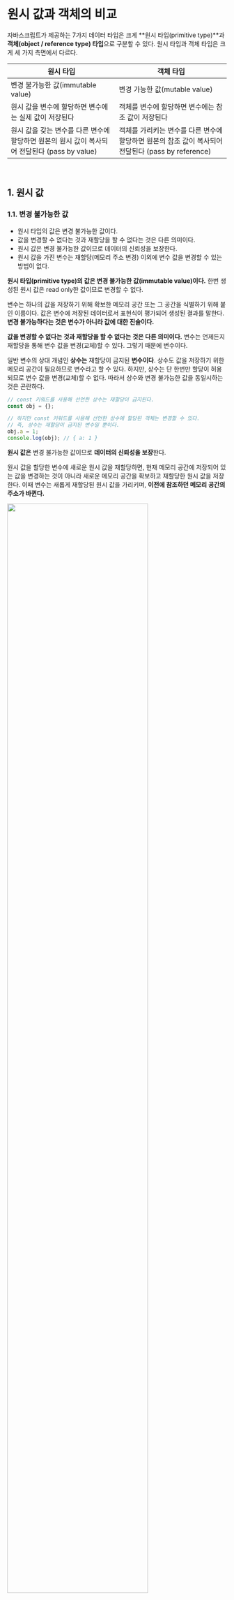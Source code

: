 # 원시 값과 객체의 비교

자바스크립트가 제공하는 7가지 데이터 타입은 크게 **원시 타입(primitive type)**과 **객체(object / reference type) 타입**으로 구분할 수 있다. 원시 타입과 객체 타입은 크게 세 가지 측면에서 다르다.

| 원시 타입                                                    | 객체 타입                                                    |
| ------------------------------------------------------------ | ------------------------------------------------------------ |
| 변경 불가능한 값(immutable value)                            | 변경 가능한 값(mutable value)                                |
| 원시 값을 변수에 할당하면 변수에는 실제 값이 저장된다        | 객체를 변수에 할당하면 변수에는 참조 값이 저장된다           |
| 원시 값을 갖는 변수를 다른 변수에 할당하면 원본의 원시 값이 복사되어 전달된다 (pass by value) | 객체를 가리키는 변수를 다른 변수에 할당하면 원본의 참조 값이 복사되어 전달된다 (pass by reference) |

&nbsp;  

## 1. 원시 값

### 1.1. 변경 불가능한 값

* 원시 타입의 값은 변경 불가능한 값이다.
* 값을 변경할 수 없다는 것과 재할당을 할 수 없다는 것은 다른 의미이다.
* 원시 값은 변경 불가능한 값이므로 데이터의 신뢰성을 보장한다.
* 원시 값을 가진 변수는 재할당(메모리 주소 변경) 이외에 변수 값을 변경할 수 있는 방법이 없다.



**원시 타입(primitive type)의 값은 변경 불가능한 값(immutable value)이다.** 한번 생성된 원시 값은 read only한 값이므로 변경할 수 없다.

변수는 하나의 값을 저장하기 위해 확보한 메모리 공간 또는 그 공간을 식별하기 위해 붙인 이름이다. 값은 변수에 저장된 데이터로서 표현식이 평가되어 생성된 결과를 말한다. **변경 불가능하다는 것은 변수가 아니라 값에 대한 진술이다.**

**값을 변경할 수 없다는 것과 재할당을 할 수 없다는 것은 다른 의미이다.** 변수는 언제든지 재할당을 통해 변수 값을 변경(교체)할 수 있다. 그렇기 때문에 변수이다.

일반 변수의 상대 개념인 **상수는** 재할당이 금지된 **변수이다**. 상수도 값을 저장하기 위한 메모리 공간이 필요하므로 변수라고 할 수 있다. 하지만, 상수는 단 한번만 할당이 허용되므로 변수 값을 변경(교체)할 수 없다. 따라서 상수와 변경 불가능한 값을 동일시하는 것은 곤란하다.

```javascript
// const 키워드를 사용해 선언한 상수는 재할당이 금지된다.
const obj = {};

// 하지만 const 키워드를 사용해 선언한 상수에 할당된 객체는 변경할 수 있다.
// 즉, 상수는 재할당이 금지된 변수일 뿐이다.
obj.a = 1;
console.log(obj); // { a: 1 }
```

**원시 값은** 변경 불가능한 값이므로 **데이터의 신뢰성을 보장**한다.

원시 값을 할당한 변수에 새로운 원시 값을 재할당하면, 현재 메모리 공간에 저장되어 있는 값을 변경하는 것이 아니라 새로운 메모리 공간을 확보하고 재할당한 원시 값을 저장한다. 이때 변수는 새롭게 재할당된 원시 값을 가리키며, **이전에 참조하던 메모리 공간의 주소가 바뀐다.**

<img src="https://user-images.githubusercontent.com/32444914/79977555-6c6bdf80-84d9-11ea-899f-37082c17925a.png" width="80%" />

(이미지 출처 - [poiemaweb.com - 원시 값과 객체의 비교](https://poiemaweb.com/fastcampus/primitive-vs-object))

변수가 참조하던 메모리 공간의 주소가 변경된 이유는 변수에 할당된 원시 값이 변경 불가능한 값이기 때문이다. 값을 변경할 수 없기 때문에 새로운 메모리 공간을 확보하여 재할당된 원시 값을 저장한 후 해당 메모리 공간으로 주소를 변경하는 것이다. 원시 값의 이러한 특성을 **불변성(immutability)**이라 한다. 따라서 **원시 값을 가진 변수는 재할당 이외에 변수 값을 변경할 수 있는 방법이 없다.**

&nbsp;  

### 1.2. 문자열과 불변성

* 자바스크립트의 문자열 타입은 원시 타입이다. 즉, 문자열 타입의 **값**을 변경할 수 없다.
* 문자열은 유사 배열 객체이므로 배열과 유사하게 인덱스를 사용하여 각 문자에 접근할 수 있다. 하지만 문자열은 원시 값이므로 변경할 수 없다.



원시 값을 저장하려면 먼저 확보해야 하는 메모리 공간의 크기를 결정해야 한다. 이를 위해 원시 타입 별로 메모리 공간의 크기가 미리 정해져 있지만, 문자열 타입(2byte)과 숫자 타입(8byte)을 제외한 나머지 원시 타입의 크기는 브라우저 제조사의 구현에 따라 다를 수 있다.

문자열은 0개 이상의 문자(character)로 이루어진 집합을 말하며 1개의 문자는 2byte의 메모리 공간에 저장된다. 따라서 문자열은 몇개의 문자로 이루어졌는지에 따라 필요한 메모리 공간의 크기가 결정된다.

```javascript
// 문자열은 0개 이상의 문자로 이루어진 집합이다.
var str1 = ''; // 0개의 문자로 이루어진 문자열(빈 문자열)
var str2 = 'hello'; // 5개의 문자로 이루어진 문자열
```

이와 같은 이유로 C는 하나의 문자를 위한 데이터 타입(char)만 존재할 뿐 문자열 타입이란 존재하지 않는다. C는 문자열을 문자들의 배열로 처리하고 Java는 문자열을 String 객체로 처리한다.

하지만 자바스크립트는 개발자의 편의를 위해 원시 타입인 문자열 타입을 제공한다.

```javascript
var str = 'hello';
str = 'world';
```

위 예제에서 첫 번째 문이 실행되면 메모리에 문자열 `'Hello'`가 생성되고 식별자 `str`은 문자열 `'hello'`가 저장된 메모리 공간의 메모리 셀 주소를 가리킨다. 그리고 두 번째 문이 실행되면 현재 식별자 `str`이 가리키는 메모리 공간의 문자열 `'hello'`를 변경하는 것이 아니라, 새로운 메모리 공간을 확보하여 문자열 `'world'`를 저장한 후 `str`이 가리키는 주소를 해당 메모리 공간의 메모리 셀 주소로 변경하는 것이다.

&nbsp;  

문자열은 유사 배열 객체이므로 배열과 유사하게 각 문자에 접근할 수 있다.

> **유사 배열 객체(array-like object)**
>
> 유사 배열 객체는 마치 배열처럼 인덱스로 프로퍼티 값에 접근할 수 있고, length 프로퍼티를 가진 객체를 말한다. 문자열은 유사 배열 객체이고 for 문으로 순회할 수도 있다. 원시 값을 객체처럼 사용하면 원시 값을 감싸는 래퍼 객체로 자동변환된다.

```javascript
var str = 'string';

// 문자열은 유사 배열 객체이므로 배열과 유사하게 인덱스를 사용하여 각 문자에 접근할 수 있다.
// 하지만 문자열은 원시 값이므로 변경할 수 없다. 이때 에러가 발생하지 않는다.
str[0] = 'S';
console.log(str); // string
```

`str[0] = 'S'`처럼 이미 생성된 문자열의 일부 문자를 변경해도 반영되지 않는다. 문자열은 변경 불가능한 값이기 때문이다.

&nbsp;  

### 1.3. 값에 의한 전달

변수에 변수를 할당했을 때 무엇이 어떻게 전달되는가? 아래 예제를 살펴보자.

```javascript
var score = 80;
var copy = score;

console.log(score); // 80
console.log(copy); //80

score = 100;

console.log(score); // 100
console.log(copy); // ?
```

`copy = score`에서 `score`는 변수 값 80으로 평가되므로 변수 `copy`에도 80이 할당된다. 이처럼 변수에 원시값을 갖는 변수를 할당하면 할당 받는 변수(copy)에는 할당되는 변수(score)의 원시값이 복사되어 전달된다. 이를 **값에 의한 전달(Pass by value)**라 한다.

<img src="https://user-images.githubusercontent.com/32444914/80480603-ef82af00-898b-11ea-80cc-faa0399ea449.png" width="80%" />

(이미지 출처 - [poiemaweb.com - 원시 값과 객체의 비교](https://poiemaweb.com/fastcampus/primitive-vs-object))

이때 변수 `score`와 `copy`는 숫자값 80을 갖는다는 점에서는 동일하다. 하지만 **변수 `score`와 `copy`의 값 80은 다른 메모리 공간에 저장된 별개의 값이다. 따라서 두 변수의 원시 값은 서로 다른 메모리 공간에 저장된 별개의 값이기 때문에 어느 한쪽에서 재할당을 통해 값을 변경하더라도 서로 간섭할 수 없다.**

&nbsp;  

## 2. 객체

* 객체는 프로퍼티의 개수가 정해져 있지 않으며 동적으로 추가되고 삭제될 수 있다.
* 프로퍼티의 값에 제약이 없다.
* 객체는 원시 값과 다르게 확보해야 할 메모리 공간의 크기를 사전에 정해 둘 수 없다.
* 원시 값은 상대적으로 적은 메모리를 소비하지만, 객체는 경우에 따라 크기가 매우 클 수도 있다.
* 객체를 생성하고 프로퍼티에 접근하는 것도 원시 값과 비교할 때 비용이 많이 드는 일이다. 따라서 객체는 원시 값과는 다른 방식으로 동작하도록 디자인되어 있다.
* 객체는 복합적인 자료 구조이므로 객체를 관리하는 방식이 원시 값과 비교하여 복잡하고 구현 방식도 브라우저 제조사마다 다를 수 있다.

> **자바스크립트 객체의 관리 방식**
>
> 자바스크립트 객체는 프로퍼티 키를 인덱스로 사용하는 해시 테이블이라고 생각할 수 있다. 대부분의 자바스크립트 엔진은 해시 테이블과 유사하지만 보다 높은 성능을 위해 해시 테이블보다 나은 방법으로 객체를 구현한다.
>
> V8 자바스크립트 엔진의 경우, 프로퍼티에 접근하기 위해 **히든 클래스(Hidden class)**라는 방식을 사용해 C++ 객체의 프로퍼티에 접근하는 정도의 성능을 보장한다.

&nbsp;  

### 2.1. 변경 가능한 값

* 객체는 변경 가능한 값(mutable value)이다.
* 객체를 할당한 변수는 생성된 객체의 참조 값(reference value)을 가진다.
* 참조 값은 생성된 객체가 저장된 메모리 공간의 주소 그 자체이다.
* 객체를 할당한 변수를 참조하면 메모리에 저장되어 있는 참조 값을 통해 실제 객체에 접근한다.
* 객체를 할당한 변수는 재할당 없이 객체를 직접 변경할 수 있다.
* 여러 개의 식별자가 하나의 객체를 참조할 수 있는 부작용이 있다.



**객체(참조) 타입의 값, 즉 객체는 변경 가능한 값(mutable value)이다.**

```javascript
var person = {
  name: 'Kim'
};
```

원시 값을 할당한 변수가 기억하는 메모리 주소를 통해 메모리 공간에 접근하면 원시 값에 접근할 수 있다. 하지만 **객체를 할당한 변수가 기억하는 메모리 주소를 통해 메모리 공간에 접근하면 참조 값(reference value)에 접근할 수 있다. 참조 값은 생성된 객체가 저장된 메모리 공간의 주소 그 자체이다.**

<img src="https://user-images.githubusercontent.com/32444914/80486380-0928f400-8996-11ea-8e19-33d7cbc082c0.png" width="80%" />

(이미지 출처 - [poiemaweb.com - 원시 값과 객체의 비교](https://poiemaweb.com/fastcampus/primitive-vs-object))

객체를 할당한 변수를 참조하면 메모리에 저장되어 있는 참조 값을 통해 실제 객체에 접근한다.

```javascript
// 할당이 이루어지는 시점에 객체 리터럴이 해석되고 그 결과 객체가 생성된다.
var person = {
  name: 'Kim'
};

// person 변수에 저장되어 있는 참조값으로 실제 객체에 접근하여 그 객체를 반환한다.
console.log(person); // { name: 'Kim' }
```

일반적으로 원시 값을 할당한 변수의 경우 "변수는 x값을 갖는다." 또는 "변수의 값은 x이다."라고 표현한다. 하지만 객체를 할당한 변수의 경우 "변수는 객체를 참조하고 있다." 또는 "변수는 객체를 가리키고(point) 있다."라고 표현한다. 위 예제에서 변수 `person`은 객체 `{ name: 'Kim' }`를 가리키고(참조하고) 있다.

원시 값은 변경 불가능한 값이므로 원시 값을 가진 변수의 값을 변경하려면 재할당 이외에는 다른 방법이 없다. 하지만 객체는 변경 가능한 값이다. 따라서 객체를 할당한 변수는 **재할당 없이** 객체를 직접 변경할 수 있다. 재할당 없이 프로퍼티를 동적으로 추가할 수 있고 프로퍼티 값을 갱신할 수도 있으며, 프로퍼티 자체를 삭제할 수도 있다.

```javascript
var person = {
  name: 'Kim'
};

// 프로퍼티 값 갱신
person.name = 'Park';

// 프로퍼티 동적 생성
person.address = 'Seoul';

console.log(person); // { name: 'Park', address: 'Seoul' }
```

객체는 변경 가능한 값이므로 메모리에 저장된 객체를 직접 수정할 수 있다. 이때 객체를 할당한 변수에 재할당을 하지 않았으므로 객체를 할당한 **변수의 참조 값은 변경되지 않는다.**

<img src="https://user-images.githubusercontent.com/32444914/80487553-fca59b00-8997-11ea-8c73-23938ad32260.png" width="80%" />

(이미지 출처 - [poiemaweb.com - 원시 값과 객체의 비교](https://poiemaweb.com/fastcampus/primitive-vs-object))

객체를 생성하고 관리하는 방식은 매우 복잡하며 비용이 많이 드는 일이다. 객체를 변경할 때 마다 원시 값처럼 이전 값을 복사하여 새롭게 생성한다면 명확하고 신뢰성이 확보될 수 있다. 하지만 **객체는 크기가 매우 클 수도 있고, 원시 값처럼 크기가 일정하지 않으며, 프로퍼티 값이 객체일 수도 있어서 복사(deep copy)하여 생성하는 비용이 많이 든다.** 즉, 메모리의 효율적 소비가 어렵고 퍼포먼스가 나빠진다.

> **얕은 복사(shallow copy)와 깊은 복사(deep copy)**
>
> 객체를 프로퍼티 값으로 가지는 객체의 경우, 얕은 복사는 한 단계까지만 복사하는 것을 말하고, 깊은 복사는 객체에 중첩되어 있는 객체까지 모두 복사하는 것을 말한다.
>
> 얕은 복사와 깊은 복사로 생성된 객체는 원본과는 참조 값이 다른 별개의 객체이다. 하지만 얕은 복사는 객체에 중첩되어 있는 객체의 경우 참조 값을 복사한다. 깊은 복사는 객체에 중첩되어 있는 객체까지 모두 복사하여 원시 값처럼 완전한 복사본을 만든다.

```javascript
const person = {
  address: {
    city: 'Seoul'
  },
  sayHi() {
    console.log('Hi');
  }
};

// 얕은 복사 1 - spread 문법
const personShallow1 = {
  ...person
};
console.log(person.address === personShallow1.address); // true

// 얕은 복사 2 - Object.assign
const personShallow2 = Object.assign({}, person);
console.log(person.address === personShallow2.address); // true

// 깊은 복사 1 - JSON.parse + JSON.stringify
const personDeep1 = JSON.parse(JSON.stringify(person));
console.log(person.address === personDeep1.address); // false
console.log(personDeep1.sayHi); // undefined - 메소드가 사라진다.

// 깊은 복사 2 - lodash 모듈 사용
import lodash from 'lodash';
const personDeep2 = lodash.cloneDeep(person);
console.log(person.address === personDeep2.address); // false
console.log(personDeep2.sayHi); // function
```

객체가 변경 가능한 값으로 설계된 이유

* 메모리를 효율적으로 사용하기 위해
* 객체를 복사하여 생성하는 비용을 절약하여 퍼포먼스를 향상시키기 위해

객체는 이러한 구조적 단점에 따른 부작용(side effect)이 있다. 그것은 원시 값과는 다르게 **여러 개의 식별자가 하나의 객체를 공유할 수 있다**라는 것이다.

&nbsp;  

### 2.2. 참조에 의한 전달

* "값에 의한 전달"과 "참조에 의한 전달"은 변수 값을 복사하여 전달한다는 면에서 동일하다. 다만 변수 값이 원시 값인지 참조 값인지의 차이만 있을 뿐이다. 
* 따라서 자바스크립트에는 "참조에 의한 전달"은 존재하지 않고 "값에 의한 전달"만이 존재한다고 말할 수 있다.



```javascript
var person = {
  name: 'Kim'
};

// 참조 값을 복사
var copy = person;
```

객체를 가리키는 변수(원본, person)를 다른 변수(사본, copy)에 할당하면 원본의 참조 값이 복사되어 전달된다. 이를 **참조에 의한 전달(pass by reference)**라 한다.

<img src="https://user-images.githubusercontent.com/32444914/80502990-41d3c800-89ac-11ea-9d93-a949b088b207.png" width="80%" />

(이미지 출처 - [poiemaweb.com - 원시 값과 객체의 비교](https://poiemaweb.com/fastcampus/primitive-vs-object))

위 그림처럼 원본 person을 사본 copy에 할당하면 원본 person의 참조 값을 복사하여 copy에 저장한다. 이때 원본 person과 사본 copy는 저장된 메모리 주소는 다르지만 동일한 참조 값을 갖는다(둘 다 동일한 객체를 가리키고 있다). 이것은 두개의 식별자가 하나의 객체를 공유한다는 것을 의미한다. 따라서 원본 또는 사본 어느 한 쪽에서 객체를 변경하면 서로 영향을 주고 받는다.

```javascript
var person = {
  name: 'Kim'
};

// 참조 값을 복사. copy와 person은 동일한 참조 값을 가진다.
var copy = person;

// copy와 person은 동일한 객체를 참조한다.
console.log(copy === person); // true

// copy를 통해 객체를 변경한다.
copy.name = 'Park';

// person을 통해 객체를 변경한다.
person.address = 'Seoul';

// copy와 person은 동일한 객체를 가리키고 있다.
// 따라서 어느 한쪽에서 객체를 변경하면 서로 영향을 주고 받는다.
console.log(person); // { name: 'Park', address: 'Seoul' }
console.log(copy); // { name: 'Park', address: 'Seoul' }
```

결국 **"값에 의한 전달"과 "참조에 의한 전달"은 식별자가 기억하는 메모리 공간에 저장되어 있는 값(변수 값)을 복사하여 전달한다는 면에서 동일하다.** 다만 변수 값이 원시 값인지 참조 값인지의 차이만 있을 뿐이다. 따라서 **자바스크립트에는 "참조에 의한 전달"은 존재하지 않고 "값에 의한 전달"만이 존재한다고 말할 수 있다.**

&nbsp;  

## 참고 자료

* [poiemaweb.com - 원시 값과 객체의 비교](https://poiemaweb.com/fastcampus/primitive-vs-object)

